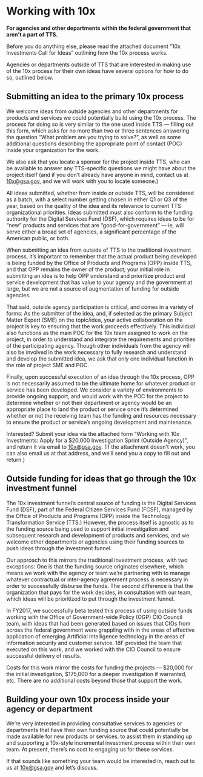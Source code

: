 # Working with 10x 

**For agencies and other departments within the federal government that aren’t a part of TTS.**

Before you do anything else, please read the attached document “10x Investments Call for Ideas” outlining how the 10x process works.

Agencies or departments outside of TTS that are interested in making use of the 10x process for their own ideas have several options for how to do so, outlined below.

## Submitting an idea to the primary 10x process

We welcome ideas from outside agencies and other departments for products and services we could potentially build using the 10x process. The process for doing so is very similar to the one used inside TTS — filling out this form, which asks for no more than two or three sentences answering the question “What problem are you trying to solve?”, as well as some additional questions describing the appropriate point of contact (POC) inside your organization for the work. 

We also ask that you locate a sponsor for the project inside TTS, who can be available to answer any TTS-specific questions we might have about the project itself (and if you don’t already have anyone in mind, contact us at 10x@gsa.gov, and we will work with you to locate someone.)

All ideas submitted, whether from inside or outside TTS, will be considered as a batch, with a select number getting chosen in either Q1 or Q3 of the year, based on the quality of the idea and its relevance to current TTS organizational priorities. Ideas submitted must also conform to the funding authority for the Digital Services Fund (DSF), which requires ideas to be for “new” products and services that are “good-for-government” — ie, will serve either a broad set of agencies, a significant percentage of the American public, or both.

When submitting an idea from outside of TTS to the traditional investment process, it’s important to remember that the actual product being developed is being funded by the Office of Products and Programs (OPP) inside TTS, and that OPP remains the owner of the product; your initial role in submitting an idea is to help OPP understand and prioritize product and service development that has value to your agency and the government at large, but we are not a source of augmentation of funding for outside agencies. 

That said, outside agency participation is critical, and comes in a variety of forms: As the submitter of the idea, and, if selected as the primary Subject Matter Expert (SME) on the topic/idea, your active collaboration on the project is key to ensuring that the work proceeds effectively. This individual also functions as the main POC for the 10x team assigned to work on the project, in order to understand and integrate the requirements and priorities of the participating agency. Though other individuals from the agency will also be involved in the work necessary to fully research and understand and develop the submitted idea, we ask that only one individual function in the role of project SME and POC.

Finally, upon successful execution of an idea through the 10x process, OPP is not necessarily assumed to be the ultimate home for whatever product or service has been developed. We consider a variety of environments to provide ongoing support, and would work with the POC for the project to determine whether or not their department or agency would be an appropriate place to land the product or service once it’s determined whether or not the receiving team has the funding and resources necessary to ensure the product or service’s ongoing development and maintenance.

Interested? Submit your idea via the attached form “Working with 10x Investments: Apply for a $20,000 Investigation Sprint (Outside Agency)”, and return it via email to 10x@gsa.gov. (If the attachment doesn’t work, you can also email us at that address, and we’ll send you a copy to fill out and return.)

## Outside funding for ideas that go through the 10x investment funnel

The 10x investment funnel’s central source of funding is the Digital Services Fund (DSF), part of the Federal Citizen Services Fund (FCSF), managed by the Office of Products and Programs (OPP) inside the Technology Transformation Service (TTS.) However, the process itself is agnostic as to the funding source being used to support initial investigation and subsequent research and development of products and services, and we welcome other departments or agencies using their funding sources to push ideas through the investment funnel.

Our approach to this mirrors the traditional investment process, with two exceptions: One is that the funding source originates elsewhere, which means we work with the agency or team we’re partnering with to manage whatever contractual or inter-agency agreement process is necessary in order to successfully disburse the funds. The second difference is that the organization that pays for the work decides, in consultation with our team, which ideas will be prioritized to put through the investment funnel.

In FY2017, we successfully beta tested this process of using outside funds working with the Office of Government-wide Policy (OGP) CIO Council team, with ideas that had been generated based on issues that CIOs from across the federal government were grappling with in the areas of effective application of emerging Artificial Intelligence technology in the areas of information security and customer service. 18F provided the team that executed on this work, and we worked with the CIO Council to ensure successful delivery of results.

Costs for this work mirror the costs for funding the projects — $20,000 for the initial investigation, $175,000 for a deeper investigation if warranted, etc. There are no additional costs beyond those that support the work. 

## Building your own 10x process inside your agency or department

We’re very interested in providing consultative services to agencies or departments that have their own funding source that could potentially be made available for new products or services, to assist them in standing up and supporting a 10x-style incremental investment process within their own team. At present, there’s no cost to engaging us for these services.

If that sounds like something your team would be interested in, reach out to us at 10x@gsa.gov and let’s discuss.

